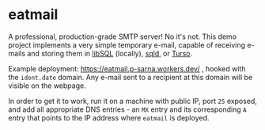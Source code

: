 # eatmail

A professional, production-grade SMTP server! No it's not.
This demo project implements a very simple temporary e-mail, capable of receiving e-mails and storing them in [libSQL](https://github.com/libsql/libsql) (locally), [sqld](https://github.com/libsql/sqld), or [Turso](https://chiselstrike.com).

Example deployment: https://eatmail.p-sarna.workers.dev/ , hooked with the `idont.date` domain. Any e-mail sent to a recipient
at this domain will be visible on the webpage. 

In order to get it to work, run it on a machine with public IP, port `25` exposed, and add all appropriate DNS entries - an `MX` entry and its corresponding `A` entry that points to the IP address where `eatmail` is deployed.
